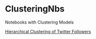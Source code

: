 # ClusteringNbs
Notebooks with Clustering Models

[Hierarchical Clustering of Twitter Followers](hierarchical_clustering_twitter.ipynb)
